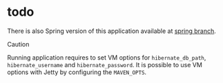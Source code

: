 # todo

There is also Spring version of this application available
at [spring branch](https://github.com/wkktoria/todo/tree/spring).

> [!CAUTION]
> Running application requires to set VM options for `hibernate_db_path`, `hibernate_username` and `hibernate_password`.
> It is possible to use VM options with Jetty by configuring the `MAVEN_OPTS`.
